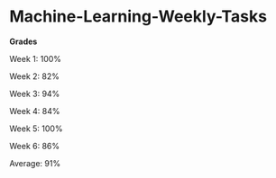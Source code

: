 # Machine-Learning-Weekly-Tasks

**Grades**

Week 1: 100%

Week 2: 82%

Week 3: 94%

Week 4: 84%

Week 5: 100%

Week 6: 86%

Average: 91%
